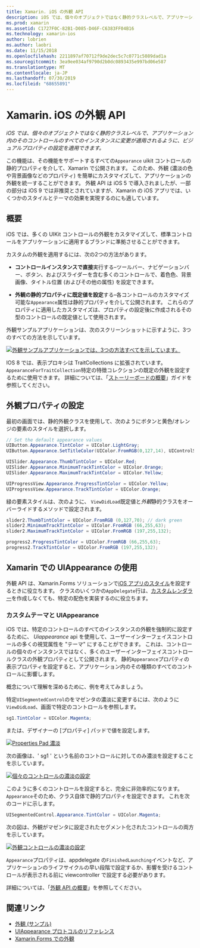```yaml
---
title: Xamarin. iOS の外観 API
description: iOS では、個々のオブジェクトではなく静的クラスレベルで、アプリケーション内のそのコントロールのすべてのインスタンスに変更が適用されるように、ビジュアルプロパティの設定を適用できます。
ms.prod: xamarin
ms.assetid: C1727F0C-82B1-D085-D46F-C6383FF04B16
ms.technology: xamarin-ios
author: lobrien
ms.author: laobri
ms.date: 11/15/2018
ms.openlocfilehash: 2211897af70712f9de2dec5c7c0771c5089dad1a
ms.sourcegitcommit: 3ea9ee034af9790d2b0dc0893435e997bd06e587
ms.translationtype: MT
ms.contentlocale: ja-JP
ms.lasthandoff: 07/30/2019
ms.locfileid: "68655891"
---
```

# <a name="appearance-api-in-xamarinios"></a>Xamarin. iOS の外観 API

_iOS では、個々のオブジェクトではなく静的クラスレベルで、アプリケーション内のそのコントロールのすべてのインスタンスに変更が適用されるように、ビジュアルプロパティの設定を適用できます。_

この機能は、その機能をサポートするすべての`Appearance` uikit コントロールの静的プロパティを介して、Xamarin で公開されます。 このため、外観 (濃淡の色や背景画像などのプロパティ) を簡単にカスタマイズして、アプリケーションの外観を統一することができます。 外観 API は iOS 5 で導入されましたが、一部の部分は iOS 9 では非推奨とされていますが、Xamarin の iOS アプリでは、いくつかのスタイルとテーマの効果を実現するのにも適しています。

## <a name="overview"></a>概要

iOS では、多くの UIKit コントロールの外観をカスタマイズして、標準コントロールをアプリケーションに適用するブランドに準拠させることができます。

カスタムの外観を適用するには、次の2つの方法があります。

- **コントロールインスタンスで直接**実行する–ツールバー、ナビゲーションバー、ボタン、およびスライダーを含む多くのコントロールで、着色色、背景画像、タイトル位置 (およびその他の属性) を設定できます。

- **外観の静的プロパティに既定値を設定**する–各コントロールのカスタマイズ可能な`Appearance`属性は静的プロパティを介して公開されます。 これらのプロパティに適用したカスタマイズは、プロパティの設定後に作成されるその型のコントロールの既定値として使用されます。

外観サンプルアプリケーションは、次のスクリーンショットに示すように、3つのすべての方法を示しています。

[![](introduction-to-the-appearance-api-images/appearance01-sml.png "外観サンプルアプリケーションでは、3つの方法すべてを示しています。")](introduction-to-the-appearance-api-images/appearance01.png#lightbox)

IOS 8 では、表示プロキシは TraitCollections に拡張されています。
 `AppearanceForTraitCollection`特定の特徴コレクションの既定の外観を設定するために使用できます。 詳細については、「[ストーリーボードの概要](~/ios/user-interface/storyboards/unified-storyboards.md)」ガイドを参照してください。

## <a name="setting-appearance-properties"></a>外観プロパティの設定

最初の画面では、静的外観クラスを使用して、次のようにボタンと黄色/オレンジの要素のスタイルを選択します。

```csharp
// Set the default appearance values
UIButton.Appearance.TintColor = UIColor.LightGray;
UIButton.Appearance.SetTitleColor(UIColor.FromRGB(0,127,14), UIControlState.Normal);

UISlider.Appearance.ThumbTintColor = UIColor.Red;
UISlider.Appearance.MinimumTrackTintColor = UIColor.Orange;
UISlider.Appearance.MaximumTrackTintColor = UIColor.Yellow;

UIProgressView.Appearance.ProgressTintColor = UIColor.Yellow;
UIProgressView.Appearance.TrackTintColor = UIColor.Orange;
```

緑の要素スタイルは、次のように、 `ViewDidLoad`既定値と*外観*静的クラスをオーバーライドするメソッドで設定されます。

```csharp
slider2.ThumbTintColor = UIColor.FromRGB (0,127,70); // dark green
slider2.MinimumTrackTintColor = UIColor.FromRGB (66,255,63);
slider2.MaximumTrackTintColor = UIColor.FromRGB (197,255,132);
```

```csharp
progress2.ProgressTintColor = UIColor.FromRGB (66,255,63);
progress2.TrackTintColor = UIColor.FromRGB (197,255,132);
```

## <a name="using-uiappearance-in-xamarinforms"></a>Xamarin での UIAppearance の使用

外観 API は、Xamarin.Forms ソリューションで[iOS アプリのスタイル](~/xamarin-forms/platform/ios/formatting.md#uiappearance)を設定するときに役立ちます。 クラスのいくつかの`AppDelegate`行は、[カスタムレンダラー](~/xamarin-forms/app-fundamentals/custom-renderer/index.md)を作成しなくても、特定の配色を実装するのに役立ちます。

### <a name="custom-themes-and-uiappearance"></a>カスタムテーマと UIAppearance

iOS では、特定のコントロールのすべてのインスタンスの外観を強制的に設定するために、 *Uiappearance* api を使用して、ユーザーインターフェイスコントロールの多くの視覚属性を "テーマ" にすることができます。 これは、コントロールの個々のインスタンスではなく、多くのユーザーインターフェイスコントロールクラスの外観プロパティとして公開されます。 静的`Appearance`プロパティの表示プロパティを設定すると、アプリケーション内のその種類のすべてのコントロールに影響します。

概念について理解を深めるために、例を考えてみましょう。

特定`UISegmentedControl`のをマゼンタの濃淡に変更するには、次のように`ViewDidLoad`、画面で特定のコントロールを参照します。

```csharp
sg1.TintColor = UIColor.Magenta;
```

または、デザイナーの [プロパティ] パッドで値を設定します。

[![](introduction-to-the-appearance-api-images/propertiespadtint.png "Properties Pad 濃淡")](introduction-to-the-appearance-api-images/propertiespadtint.png#lightbox)

次の画像は、' sg1 ' という名前のコントロールに対してのみ濃淡を設定することを示しています。

[![](introduction-to-the-appearance-api-images/image53.png "個々のコントロールの濃淡の設定")](introduction-to-the-appearance-api-images/image53.png#lightbox)

このように多くのコントロールを設定すると、完全に非効率的になります。 `Appearance`そのため、クラス自体で静的プロパティを設定できます。 これを次のコードに示します。

```csharp
UISegmentedControl.Appearance.TintColor = UIColor.Magenta;
```

次の図は、外観がマゼンタに設定されたセグメント化されたコントロールの両方を示しています。

[![](introduction-to-the-appearance-api-images/image54.png "外観コントロールの濃淡の設定")](introduction-to-the-appearance-api-images/image54.png#lightbox)

`Appearance`プロパティは、appdelegate の`FinishedLaunching`イベントなど、アプリケーションのライフサイクルの早い段階で設定するか、影響を受けるコントロールが表示される前に viewcontroller で設定する必要があります。

詳細については、「[外観 API の概要](~/ios/user-interface/ios-ui/introduction-to-the-appearance-api.md)」を参照してください。

## <a name="related-links"></a>関連リンク

- [外観 (サンプル)](https://docs.microsoft.com/samples/xamarin/ios-samples/appearance)
- [UIAppearance プロトコルのリファレンス](https://developer.apple.com/library/ios/documentation/UIKit/Reference/UIAppearance_Protocol/)
- [Xamarin.Forms での外観](~/xamarin-forms/platform/ios/formatting.md#uiappearance)

